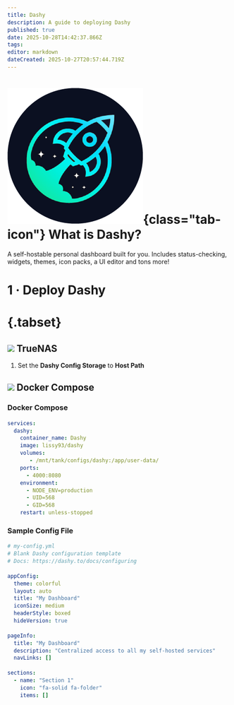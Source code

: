 ```yaml
---
title: Dashy
description: A guide to deploying Dashy
published: true
date: 2025-10-28T14:42:37.866Z
tags: 
editor: markdown
dateCreated: 2025-10-27T20:57:44.719Z
---
```


# ![](/dashy.png){class="tab-icon"} What is Dashy?
A self-hostable personal dashboard built for you. Includes status-checking, widgets, themes, icon packs, a UI editor and tons more! 

# 1 · Deploy Dashy
# {.tabset}
## <img src="/truenas.png" class="tab-icon"> TrueNAS

1. Set the **Dashy Config Storage** to **Host Path**

## <img src="/docker.png" class="tab-icon"> Docker Compose
### Docker Compose
```yaml
services:
  dashy:
    container_name: Dashy
    image: lissy93/dashy
    volumes:
       - /mnt/tank/configs/dashy:/app/user-data/
    ports:
      - 4000:8080
    environment:
      - NODE_ENV=production
      - UID=568
      - GID=568
    restart: unless-stopped
```

### Sample Config File
```yaml
# my-config.yml
# Blank Dashy configuration template
# Docs: https://dashy.to/docs/configuring

appConfig:
  theme: colorful
  layout: auto
  title: "My Dashboard"
  iconSize: medium
  headerStyle: boxed
  hideVersion: true

pageInfo:
  title: "My Dashboard"
  description: "Centralized access to all my self-hosted services"
  navLinks: []

sections:
  - name: "Section 1"
    icon: "fa-solid fa-folder"
    items: []
```